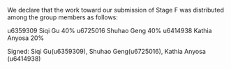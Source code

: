 We declare that the work toward our submission of Stage F was distributed among the group members as follows:

u6359309 Siqi Gu 40%
u6725016 Shuhao Geng 40%
u6414938 Kathia Anyosa 20%

Signed:  Siqi Gu(u6359309), Shuhao Geng(u6725016), Kathia Anyosa (u6414938)

